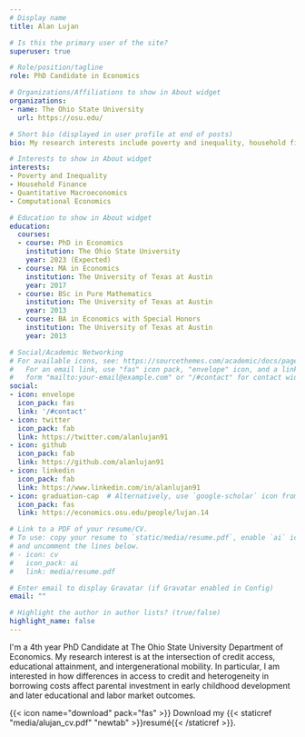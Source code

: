 ```yaml
---
# Display name
title: Alan Lujan

# Is this the primary user of the site?
superuser: true

# Role/position/tagline
role: PhD Candidate in Economics

# Organizations/Affiliations to show in About widget
organizations:
- name: The Ohio State University
  url: https://osu.edu/

# Short bio (displayed in user profile at end of posts)
bio: My research interests include poverty and inequality, household finance, and computational economics.

# Interests to show in About widget
interests:
- Poverty and Inequality
- Household Finance
- Quantitative Macroeconomics
- Computational Economics

# Education to show in About widget
education:
  courses:
  - course: PhD in Economics
    institution: The Ohio State University
    year: 2023 (Expected)
  - course: MA in Economics
    institution: The University of Texas at Austin
    year: 2017
  - course: BSc in Pure Mathematics
    institution: The University of Texas at Austin
    year: 2013
  - course: BA in Economics with Special Honors
    institution: The University of Texas at Austin
    year: 2013

# Social/Academic Networking
# For available icons, see: https://sourcethemes.com/academic/docs/page-builder/#icons
#   For an email link, use "fas" icon pack, "envelope" icon, and a link in the
#   form "mailto:your-email@example.com" or "/#contact" for contact widget.
social:
- icon: envelope
  icon_pack: fas
  link: '/#contact'
- icon: twitter
  icon_pack: fab
  link: https://twitter.com/alanlujan91
- icon: github
  icon_pack: fab
  link: https://github.com/alanlujan91
- icon: linkedin
  icon_pack: fab
  link: https://www.linkedin.com/in/alanlujan91
- icon: graduation-cap  # Alternatively, use `google-scholar` icon from `ai` icon pack
  icon_pack: fas
  link: https://economics.osu.edu/people/lujan.14

# Link to a PDF of your resume/CV.
# To use: copy your resume to `static/media/resume.pdf`, enable `ai` icons in `params.toml`,
# and uncomment the lines below.
# - icon: cv
#   icon_pack: ai
#   link: media/resume.pdf

# Enter email to display Gravatar (if Gravatar enabled in Config)
email: ""

# Highlight the author in author lists? (true/false)
highlight_name: false
---
```


I'm a 4th year PhD Candidate at The Ohio State University Department of Economics. My research interest is at the intersection of credit access, educational attainment, and intergenerational mobility. In particular, I am interested in how differences in access to credit and heterogeneity in borrowing costs affect parental investment in early childhood development and later educational and labor market outcomes. 

{{< icon name="download" pack="fas" >}} Download my {{< staticref "media/alujan_cv.pdf" "newtab" >}}resumé{{< /staticref >}}.

